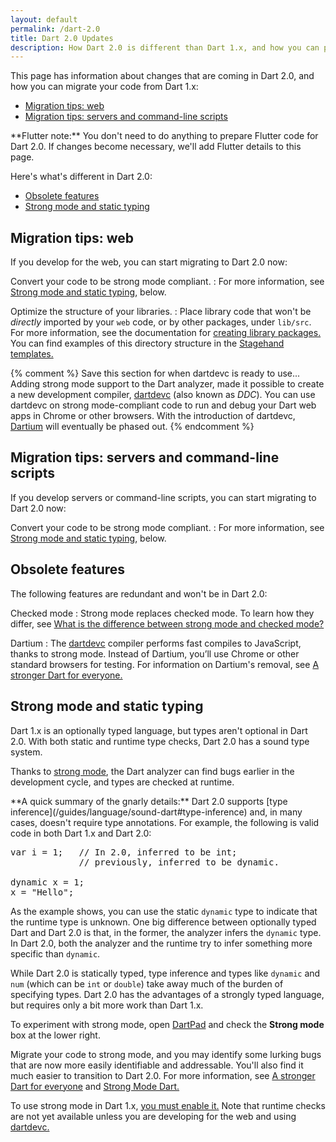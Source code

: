 ```yaml
---
layout: default
permalink: /dart-2.0
title: Dart 2.0 Updates
description: How Dart 2.0 is different than Dart 1.x, and how you can prepare.
---
```


This page has information about changes that are coming in Dart 2.0,
and how you can migrate your code from Dart 1.x:

* [Migration tips: web](#migration-tips-web)
* [Migration tips: servers and command-line scripts](#migration-tips-servers-and-command-line-scripts)

<aside class="alert alert-info" markdown="1">
**Flutter note:** You don't need to do anything to prepare Flutter code
for Dart 2.0. If changes become necessary,
we'll add Flutter details to this page.
</aside>

Here's what's different in Dart 2.0:

* [Obsolete features](#obsolete-features)
* [Strong mode and static typing](#strong-mode-and-static-typing)

## Migration tips: web

If you develop for the web, you can start migrating to Dart 2.0 now:

Convert your code to be strong mode compliant.
: For more information,
  see [Strong mode and static typing](#strong-mode-and-static-typing), below.

Optimize the structure of your libraries.
: Place library code that won't be _directly_ imported by your `web` code,
  or by other packages, under `lib/src`. For more information,
  see the documentation for [creating library
  packages.](/guides/libraries/create-library-packages)
  You can find examples of this directory structure in the [Stagehand
  templates.](https://github.com/google/stagehand/tree/master/templates)

{% comment %}
Save this section for when dartdevc is ready to use...
Adding strong mode support to the Dart analyzer,
made it possible to create a new development compiler,
[dartdevc]({{site.webdev}}/tools/dartdevc) (also known as _DDC_).
You can use dartdevc on strong mode-compliant
code to run and debug your Dart web apps in Chrome or other browsers.
With the introduction of dartdevc,
[Dartium](http://news.dartlang.org/2017/06/a-stronger-dart-for-everyone.html)
will eventually be phased out.
{% endcomment %}

## Migration tips: servers and command-line scripts

If you develop servers or command-line scripts,
you can start migrating to Dart 2.0 now:

Convert your code to be strong mode compliant.
: For more information, see [Strong mode and static
  typing](#strong-mode-and-static-typing), below.

## Obsolete features

The following features are redundant and won't be in Dart 2.0:

Checked mode
: Strong mode replaces checked mode. To learn how they differ, see
  [What is the difference between strong mode and checked
  mode?](/guides/language/sound-faq#how-is-it-different-than-checked-mode)

Dartium
: The [dartdevc]({{site.webdev}}/tools/dartdevc) compiler
  performs fast compiles to JavaScript,
  thanks to strong mode. Instead of Dartium, you’ll use Chrome
  or other standard browsers for testing. For information on
  Dartium's removal, see [A stronger Dart for
  everyone.](http://news.dartlang.org/2017/06/a-stronger-dart-for-everyone.html)

## Strong mode and static typing

Dart 1.x is an optionally typed language, but types aren't optional in
Dart 2.0. With both static and runtime type checks, Dart 2.0 has a sound
type system.

Thanks to [strong mode](/guides/language/sound-dart),
the Dart analyzer can find bugs earlier in the development cycle,
and types are checked at runtime.

<aside class="alert alert-info" markdown="1">
**A quick summary of the gnarly details:**
Dart 2.0 supports [type inference](/guides/language/sound-dart#type-inference)
and, in many cases, doesn't require type annotations. For example,
the following is valid code in both Dart 1.x and Dart 2.0:

<pre>
var i = 1;   // In 2.0, inferred to be int;
             // previously, inferred to be dynamic.

dynamic x = 1;
x = "Hello";
</pre>

As the example shows, you can use the static `dynamic` type
to indicate that the runtime type is unknown.
One big difference between optionally typed Dart and Dart 2.0
is that, in the former, the analyzer infers the `dynamic` type.
In Dart 2.0, both the analyzer and
the runtime try to infer something more specific than `dynamic`.

While Dart 2.0 is statically typed, type inference and types like
`dynamic` and `num` (which can be `int` or `double`)
take away much of the burden of specifying types.
Dart 2.0 has the advantages of a strongly typed language,
but requires only a bit more work than Dart 1.x.

To experiment with strong mode,
open [DartPad](https://dartpad.dartlang.org/)
and check the **Strong mode** box at the lower right.
</aside>

Migrate your code to strong mode, and you may identify some
lurking bugs that are now more easily identifiable and addressable.
You'll also find it much easier to transition to Dart 2.0.
For more information, see [A stronger Dart for
everyone](http://news.dartlang.org/2017/06/a-stronger-dart-for-everyone.html)
and [Strong Mode Dart.](/guides/language/sound-dart)

To use strong mode in Dart 1.x, [you must enable
it.](/guides/language/sound-dart#how-to-enable-strong-mode)
Note that runtime checks are not yet available unless you are developing
for the web and using [dartdevc.]({{site.webdev}}/tools/dartdevc)


